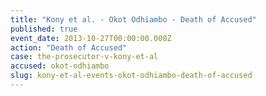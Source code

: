 ```yaml
---
title: "Kony et al. - Okot Odhiambo - Death of Accused"
published: true
event_date: 2013-10-27T00:00:00.000Z
action: "Death of Accused"
case: the-prosecutor-v-kony-et-al
accused: okot-odhiambo
slug: kony-et-al-events-okot-odhiambo-death-of-accused
---
```

